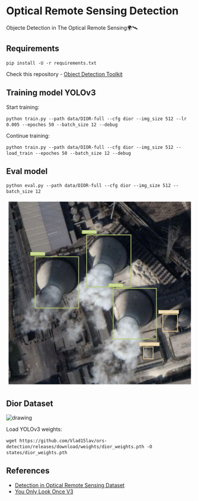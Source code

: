 # Optical Remote Sensing Detection
Objecte Detection in The Optical Remote Sensing🌍🛰

## Requirements
```
pip install -U -r requirements.txt
```

Check this repository - [Object Detection Toolkit](https://github.com/Vlad15lav/ObjectDetection-Toolkit)

## Training model YOLOv3
Start training:
```
python train.py --path data/DIOR-full --cfg dior --img_size 512 --lr 0.005 --epoches 50 --batch_size 12 --debug
```
Continue training:
```
python train.py --path data/DIOR-full --cfg dior --img_size 512 --load_train --epoches 50 --batch_size 12 --debug
```

## Eval model
```
python eval.py --path data/DIOR-full --cfg dior --img_size 512 --batch_size 12
```

<img src="/images/test.gif" width="550"/>

## Dior Dataset
<img src="/images/diorset.png" alt="drawing" width="450"/>

Load YOLOv3 weights:

```
wget https://github.com/Vlad15lav/ors-detection/releases/download/weights/dior_weights.pth -O states/dior_weights.pth
```

## References
- [Detection in Optical Remote Sensing Dataset](https://arxiv.org/ftp/arxiv/papers/1909/1909.00133.pdf)
- [You Only Look Once V3](https://arxiv.org/pdf/1804.02767.pdf)
